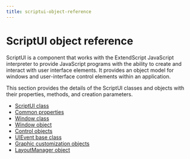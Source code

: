```yaml
---
title: scriptui-object-reference
---
```


# ScriptUI object reference

ScriptUI is a component that works with the ExtendScript JavaScript interpreter to provide JavaScript programs with the ability to create and interact with user interface elements. It provides an object model for windows and user-interface control elements within an application.

This section provides the details of the ScriptUI classes and objects with their properties, methods, and creation parameters.

- [ScriptUI class](.././scriptui-class)
- [Common properties](.././common-properties)
- [Window class](.././window-class)
- [Window object](.././window-object)
- [Control objects](.././control-objects)
- [UIEvent base class](./event-handling.md#uievent-base-class)
- [Graphic customization objects](.././graphic-customization-objects)
- [LayoutManager object](.././layoutmanager-object)
